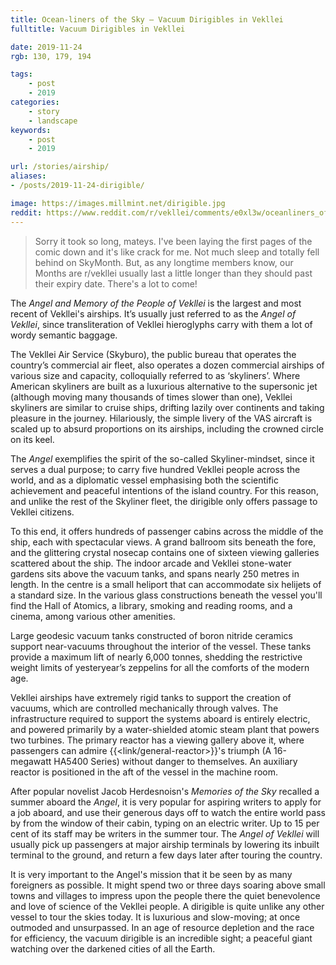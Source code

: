 ```yaml
---
title: Ocean-liners of the Sky — Vacuum Dirigibles in Vekllei
fulltitle: Vacuum Dirigibles in Vekllei

date: 2019-11-24
rgb: 130, 179, 194

tags:
    - post
    - 2019
categories:
    - story
    - landscape
keywords:
    - post
    - 2019

url: /stories/airship/
aliases:
- /posts/2019-11-24-dirigible/

image: https://images.millmint.net/dirigible.jpg
reddit: https://www.reddit.com/r/vekllei/comments/e0xl3w/oceanliners_of_the_sky_vacuum_dirigibles_in/
---
```


>Sorry it took so long, mateys. I've been laying the first pages of the comic down and it's like crack for me. Not much sleep and totally fell behind on SkyMonth. But, as any longtime members know, our Months are r/vekllei usually last a little longer than they should past their expiry date. There's a lot to come!

The *Angel and Memory of the People of Vekllei* is the largest and most recent of Vekllei's airships. It’s usually just referred to as the *Angel of Vekllei*, since transliteration of Vekllei hieroglyphs carry with them a lot of wordy semantic baggage.

The Vekllei Air Service (Skyburo), the public bureau that operates the country’s commercial air fleet, also operates a dozen commercial airships of various size and capacity, colloquially referred to as ‘skyliners’. Where American skyliners are built as a luxurious alternative to the supersonic jet (although moving many thousands of times slower than one), Vekllei skyliners are similar to cruise ships, drifting lazily over continents and taking pleasure in the journey. Hilariously, the simple livery of the VAS aircraft is scaled up to absurd proportions on its airships, including the crowned circle on its keel.

The *Angel* exemplifies the spirit of the so-called Skyliner-mindset, since it serves a dual purpose; to carry five hundred Vekllei people across the world, and as a diplomatic vessel emphasising both the scientific achievement and peaceful intentions of the island country. For this reason, and unlike the rest of the Skyliner fleet, the dirigible only offers passage to Vekllei citizens.

To this end, it offers hundreds of passenger cabins across the middle of the ship, each with spectacular views. A grand ballroom sits beneath the fore, and the glittering crystal nosecap contains one of sixteen viewing galleries scattered about the ship. The indoor arcade and Vekllei stone-water gardens sits above the vacuum tanks, and spans nearly 250 metres in length. In the centre is a small heliport that can accommodate six helijets of a standard size. In the various glass constructions beneath the vessel you'll find the Hall of Atomics, a library, smoking and reading rooms, and a cinema, among various other amenities.

Large geodesic vacuum tanks constructed of boron nitride ceramics support near-vacuums throughout the interior of the vessel. These tanks provide a maximum lift of nearly 6,000 tonnes, shedding the restrictive weight limits of yesteryear’s zeppelins for all the comforts of the modern age.

Vekllei airships have extremely rigid tanks to support the creation of vacuums, which are controlled mechanically through valves. The infrastructure required to support the systems aboard is entirely electric, and powered primarily by a water-shielded atomic steam plant that powers two turbines. The primary reactor has a viewing gallery above it, where passengers can admire {{<link/general-reactor>}}'s triumph (A 16-megawatt HA5400 Series) without danger to themselves. An auxiliary reactor is positioned in the aft of the vessel in the machine room.

After popular novelist Jacob Herdesnoisn's *Memories of the Sky* recalled a summer aboard the *Angel*, it is very popular for aspiring writers to apply for a job aboard, and use their generous days off to watch the entire world pass by from the window of their cabin, typing on an electric writer. Up to 15 per cent of its staff may be writers in the summer tour. The *Angel of Vekllei* will usually pick up passengers at major airship terminals by lowering its inbuilt terminal to the ground, and return a few days later after touring the country.

It is very important to the Angel's mission that it be seen by as many foreigners as possible. It might spend two or three days soaring above small towns and villages to impress upon the people there the quiet benevolence and love of science of the Vekllei people. A dirigible is quite unlike any other vessel to tour the skies today. It is luxurious and slow-moving; at once outmoded and unsurpassed. In an age of resource depletion and the race for efficiency, the vacuum dirigible is an incredible sight; a peaceful giant watching over the darkened cities of all the Earth.
